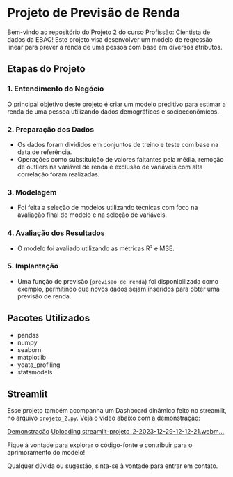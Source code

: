 # Projeto de Previsão de Renda

Bem-vindo ao repositório do Projeto 2 do curso Profissão: Cientista de dados da EBAC! Este projeto visa desenvolver um modelo de regressão linear para prever a renda de uma pessoa com base em diversos atributos.

## Etapas do Projeto

### 1. Entendimento do Negócio

O principal objetivo deste projeto é criar um modelo preditivo para estimar a renda de uma pessoa utilizando dados demográficos e socioeconômicos.

### 2. Preparação dos Dados

- Os dados foram divididos em conjuntos de treino e teste com base na data de referência.
- Operações como substituição de valores faltantes pela média, remoção de outliers na variável de renda e exclusão de variáveis com alta correlação foram realizadas.

### 3. Modelagem

- Foi feita a seleção de modelos utilizando técnicas com foco na avaliação final do modelo e na seleção de variáveis.

### 4. Avaliação dos Resultados

- O modelo foi avaliado utilizando as métricas R² e MSE.

### 5. Implantação

- Uma função de previsão (`previsao_de_renda`) foi disponibilizada como exemplo, permitindo que novos dados sejam inseridos para obter uma previsão de renda.

## Pacotes Utilizados

- pandas
- numpy
- seaborn
- matplotlib
- ydata_profiling
- statsmodels  

## Streamlit

Esse projeto também acompanha um Dashboard dinâmico feito no streamlit, no arquivo `projeto_2.py`. Veja o vídeo abaixo com a demonstração:

[Demonstração](https://github.com/brunoperdigao/Projetos-EBAC-Cientista-de-Dados/blob/main/P2-Previsao-Renda/streamlit-projeto_2-2023-12-29-12-12-21.webm)
[Uploading streamlit-projeto_2-2023-12-29-12-12-21.webm…]()



Fique à vontade para explorar o código-fonte e contribuir para o aprimoramento do modelo!

Qualquer dúvida ou sugestão, sinta-se à vontade para entrar em contato.
